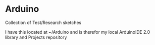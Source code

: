 # Arduino
Collection of Test/Research sketches

I have this located at ~/Arduino and is therefor my local ArduinoIDE 2.0 library and Projects repository
